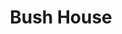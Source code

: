 ---
title: Bush House
layout: bushhouse
history: history text
architecture: architectural text
function: function text
creator: Danlin Jiang

image-url1: https://live.staticflickr.com/65535/51780496486_f3e49b38a2_k.jpg
image-url2: https://live.staticflickr.com/65535/51780496156_f664050993_k.jpg
image-url3: https://live.staticflickr.com/65535/51780741818_b2053142cc_k.jpg
image-url4: https://upload.wikimedia.org/wikipedia/commons/a/ad/Bush_House_International_radio%2C_television_and_online_content_made_here_1941-2012.jpg
image-url5: https://live.staticflickr.com/65535/51780496046_7b6dcc0030_k.jpg

image-title1: Bush House Entrance
image-title2: Bush House Statues
image-title3: Eagle Hut Inscription
image-title4: BBC Plaque
image-title5: Courtyard

licence4: CC BY-SA 4.0
tags: bush, building
---